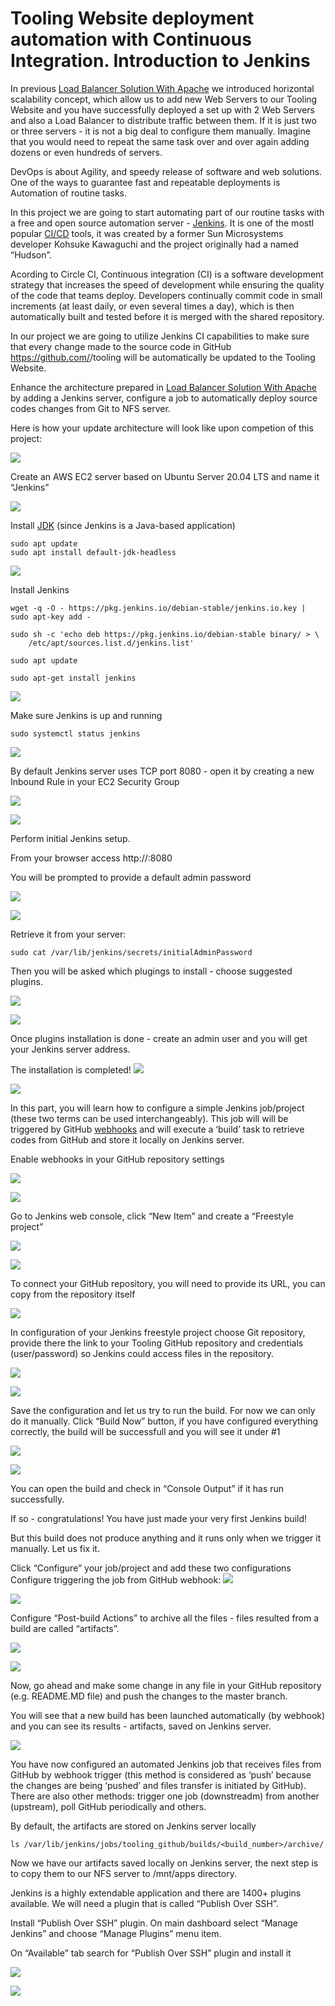 # Tooling Website deployment automation with Continuous Integration. Introduction to Jenkins

In previous [Load Balancer Solution With Apache](https://github.com/samuelbartels20/load-balancer-solution-with-apache) we introduced horizontal scalability concept, which allow us to add new Web Servers to our Tooling Website and you have successfully deployed a set up with 2 Web Servers and also a Load Balancer to distribute traffic between them. If it is just two or three servers - it is not a big deal to configure them manually. Imagine that you would need to repeat the same task over and over again adding dozens or even hundreds of servers.

DevOps is about Agility, and speedy release of software and web solutions. One of the ways to guarantee fast and repeatable deployments is Automation of routine tasks.

In this project we are going to start automating part of our routine tasks with a free and open source automation server - [Jenkins](https://en.wikipedia.org/wiki/Jenkins_(software)). It is one of the mostl popular [CI/CD](https://en.wikipedia.org/wiki/CI/CD) tools, it was created by a former Sun Microsystems developer Kohsuke Kawaguchi and the project originally had a named “Hudson”.

Acording to Circle CI, Continuous integration (CI) is a software development strategy that increases the speed of development while ensuring the quality of the code that teams deploy. Developers continually commit code in small increments (at least daily, or even several times a day), which is then automatically built and tested before it is merged with the shared repository.

In our project we are going to utilize Jenkins CI capabilities to make sure that every change made to the source code in GitHub https://github.com/<yourname>/tooling will be automatically be updated to the Tooling Website.

Enhance the architecture prepared in [Load Balancer Solution With Apache
](https://github.com/samuelbartels20/load-balancer-solution-with-apache) by adding a Jenkins server, configure a job to automatically deploy source codes changes from Git to NFS server.

Here is how your update architecture will look like upon competion of this project:

![](./images/add_jenkins.png)

Create an AWS EC2 server based on Ubuntu Server 20.04 LTS and name it “Jenkins”

![](./images/jenkins.png)

Install [JDK](https://en.wikipedia.org/wiki/Java_Development_Kit) (since Jenkins is a Java-based application)
```
sudo apt update
sudo apt install default-jdk-headless
```

![](./images/p1.png)

Install Jenkins
```
wget -q -O - https://pkg.jenkins.io/debian-stable/jenkins.io.key | sudo apt-key add -

sudo sh -c 'echo deb https://pkg.jenkins.io/debian-stable binary/ > \
    /etc/apt/sources.list.d/jenkins.list'

sudo apt update

sudo apt-get install jenkins
```

![](./images/p2.png)

Make sure Jenkins is up and running
```
sudo systemctl status jenkins
```

![](./images/p3.png)

By default Jenkins server uses TCP port 8080 - open it by creating a new Inbound Rule in your EC2 Security Group

![](./images/p4.png)

![](./images/p5.png)

Perform initial Jenkins setup.

From your browser access http://<Jenkins-Server-Public-IP-Address-or-Public-DNS-Name>:8080

You will be prompted to provide a default admin password

![](./images/p6.png)

![](./images/p7.png)

Retrieve it from your server:
```
sudo cat /var/lib/jenkins/secrets/initialAdminPassword
```

Then you will be asked which plugings to install - choose suggested plugins.

![](./images/p8.png)

![](./images/p9.png)

Once plugins installation is done - create an admin user and you will get your Jenkins server address.

The installation is completed!
![](./images/p10.png)

![](./images/p11.png)

In this part, you will learn how to configure a simple Jenkins job/project (these two terms can be used interchangeably). This job will will be triggered by GitHub [webhooks](https://en.wikipedia.org/wiki/Webhook) and will execute a ‘build’ task to retrieve codes from GitHub and store it locally on Jenkins server.

Enable webhooks in your GitHub repository settings

![](./images/webhook_github.gif)

![](./images/p12.png)

Go to Jenkins web console, click “New Item” and create a “Freestyle project”

![](./images/p13.png)

![](./images/p15.png)

To connect your GitHub repository, you will need to provide its URL, you can copy from the repository itself

![](./images/p14.png)

In configuration of your Jenkins freestyle project choose Git repository, provide there the link to your Tooling GitHub repository and credentials (user/password) so Jenkins could access files in the repository.

![](./images/p16.png)

![](./images/p17.png)

Save the configuration and let us try to run the build. For now we can only do it manually. Click “Build Now” button, if you have configured everything correctly, the build will be successfull and you will see it under #1

![](./images/p18.png)

![](./images/p19.png)

You can open the build and check in “Console Output” if it has run successfully.

If so - congratulations! You have just made your very first Jenkins build!

But this build does not produce anything and it runs only when we trigger it manually. Let us fix it.

Click “Configure” your job/project and add these two configurations
Configure triggering the job from GitHub webhook:
![](./images/p20.png)

![](./images/p21.png)

Configure “Post-build Actions” to archive all the files - files resulted from a build are called “artifacts”.

![](./images/p21.gif)

![](./images/p23.png)

Now, go ahead and make some change in any file in your GitHub repository (e.g. README.MD file) and push the changes to the master branch.

You will see that a new build has been launched automatically (by webhook) and you can see its results - artifacts, saved on Jenkins server.

![](./images/p22.png)

You have now configured an automated Jenkins job that receives files from GitHub by webhook trigger (this method is considered as ‘push’ because the changes are being ‘pushed’ and files transfer is initiated by GitHub). There are also other methods: trigger one job (downstreadm) from another (upstream), poll GitHub periodically and others.

By default, the artifacts are stored on Jenkins server locally
```
ls /var/lib/jenkins/jobs/tooling_github/builds/<build_number>/archive/
```

Now we have our artifacts saved locally on Jenkins server, the next step is to copy them to our NFS server to /mnt/apps directory.

Jenkins is a highly extendable application and there are 1400+ plugins available. We will need a plugin that is called “Publish Over SSH”.

Install “Publish Over SSH” plugin.
On main dashboard select “Manage Jenkins” and choose “Manage Plugins” menu item.

On “Available” tab search for “Publish Over SSH” plugin and install it

![](./images/p24.png)

![](./images/p25.png)

